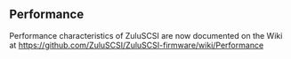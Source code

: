 Performance
-----------
Performance characteristics of ZuluSCSI are now documented on the Wiki at https://github.com/ZuluSCSI/ZuluSCSI-firmware/wiki/Performance
